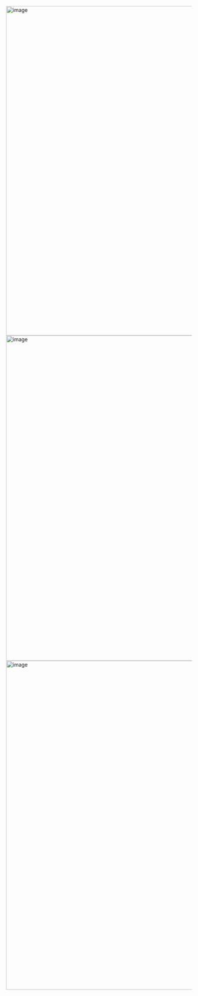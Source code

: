 <img width="1899" height="891" alt="image" src="https://github.com/user-attachments/assets/d0c0d1e7-ed0a-430b-bf6c-6e7947bb01db" />
<img width="1897" height="880" alt="image" src="https://github.com/user-attachments/assets/e2aad5cc-a4ab-4bba-8f90-cc8b84619a30" />
<img width="1900" height="890" alt="image" src="https://github.com/user-attachments/assets/2c23ae99-995c-4c6a-ab99-e31b44f4152e" />
